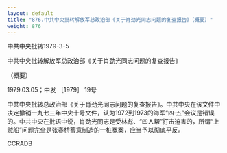 ```yaml
---
layout: default
title: "876.中共中央批转解放军总政治部《关于肖劲光同志问题的复查报告》（概要）"
weight: 876
---
```


中共中央批转1979-3-5

中共中央批转解放军总政治部《关于肖劲光同志问题的复查报告》

（概要）

1979.03.05；中发 ［1979］ 19号

中共中央批转总政治部《关于肖劲光同志问题的复查报告》。中共中央在该文件中决定撤销一九七三年中央十号文件，认为1972到1973的海军“四·五”会议是错误的。中共中央在批语中说，肖劲光同志是受林彪、“四人帮”打击迫害的，所谓“上贼船”问题完全是张春桥蓄意制造的一桩冤案，应当予以彻底平反。

CCRADB

